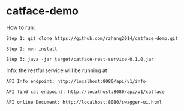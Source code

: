 # catface-demo

How to run:

    Step 1: git clone https://github.com/rzhang2014/catface-demo.git

    Step 2: mvn install

    Step 3: java -jar target/catface-rest-service-0.1.0.jar

Info: the restful service will be running at
 
    API Info endpoint: http://localhost:8080/api/v1/info

    API find cat endpoint: http://localhost:8080/api/v1/catface

    API online Document: http://localhost:8080/swagger-ui.html  
